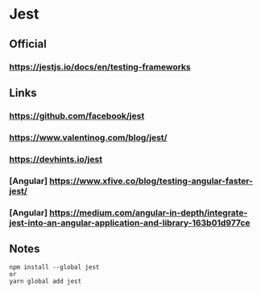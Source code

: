 # Jest
## Official
### https://jestjs.io/docs/en/testing-frameworks
## Links
### https://github.com/facebook/jest
### https://www.valentinog.com/blog/jest/
### https://devhints.io/jest
### [Angular] https://www.xfive.co/blog/testing-angular-faster-jest/
### [Angular] https://medium.com/angular-in-depth/integrate-jest-into-an-angular-application-and-library-163b01d977ce
## Notes
```
npm install --global jest
or
yarn global add jest

```
